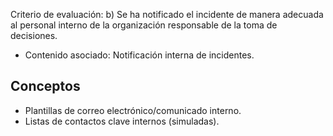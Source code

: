 Criterio de evaluación:
b) Se ha notificado el incidente de manera adecuada al personal interno de la organización responsable de la toma de decisiones.

* Contenido asociado: Notificación interna de incidentes.


## Conceptos
- Plantillas de correo electrónico/comunicado interno.
- Listas de contactos clave internos (simuladas).